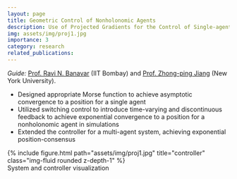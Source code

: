 ```yaml
---
layout: page
title: Geometric Control of Nonholonomic Agents
description: Use of Projected Gradients for the Control of Single-agent and Consensus of Multiagent systems.
img: assets/img/proj1.jpg
importance: 3
category: research
related_publications: 
---
```

<i>Guide:</i> [Prof. Ravi N. Banavar](https://sites.google.com/view/ravibanavar/home) (IIT Bombay) and [Prof. Zhong-ping Jiang](https://engineering.nyu.edu/faculty/zhong-ping-jiang) (New York University).
- Designed appropriate Morse function to achieve asymptotic convergence to a position for a single agent
- Utilized switching control to introduce time-varying and discontinuous feedback to achieve exponential convergence to a position for a nonholonomic agent in simulations
- Extended the controller for a multi-agent system, achieving exponential position-consensus
<div class="row">
    <div class="col-sm mt-3 mt-md-0">
        {% include figure.html path="assets/img/proj1.jpg" title="controller" class="img-fluid rounded z-depth-1" %}
    </div>
</div>
<div class="caption">
    System and controller visualization
</div>